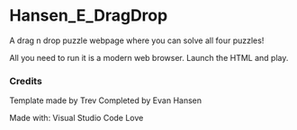 # Hansen_E_DragDrop

A drag n drop puzzle webpage where you can solve all four puzzles!

All you need to run it is a modern web browser. Launch the HTML and play.


### Credits
Template made by Trev
Completed by Evan Hansen

Made with:
Visual Studio Code
Love
